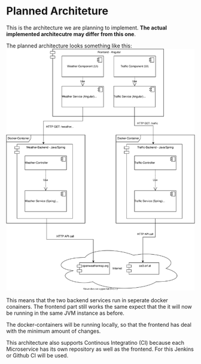# Planned Architeture
This is the architecture we are planning to implement. **The actual implemented architecutre may differ from this one**.

The planned architecture looks something like this:
![Monolith - Architecture](./figs/Microservice-architecture.svg)

This means that the two backend services run in seperate docker conainers. The frontend part still works the same expect that the it will now be running in the same JVM instance as before.

The docker-containers will be running locally, so that the frontend has deal with the minimum amount of changes.

This architecture also supports Continous Integratino (CI) because each Microservice has its own repository as well as the frontend. For this Jenkins or Github CI will be used.
